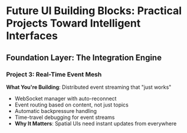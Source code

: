 # Future UI Building Blocks: Practical Projects Toward Intelligent Interfaces

## Foundation Layer: The Integration Engine

### Project 3: Real-Time Event Mesh

**What You're Building**: Distributed event streaming that "just works"

- WebSocket manager with auto-reconnect
- Event routing based on content, not just topics
- Automatic backpressure handling
- Time-travel debugging for event streams
- **Why It Matters**: Spatial UIs need instant updates from everywhere
